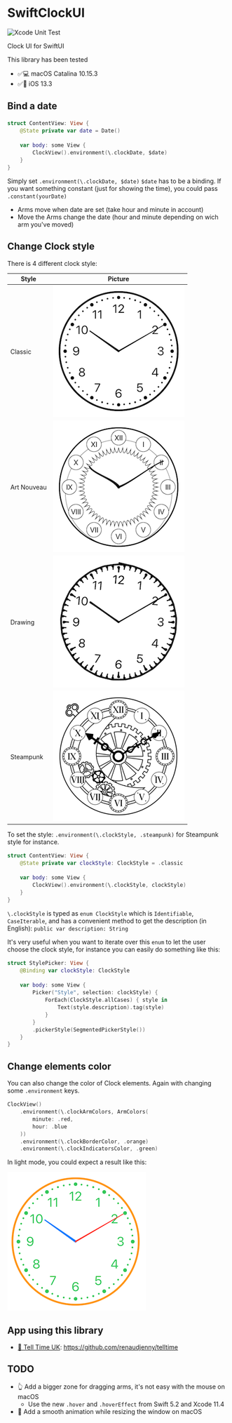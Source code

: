 # SwiftClockUI

![Xcode Unit Test](https://github.com/renaudjenny/SwiftClockUI/workflows/Xcode%20Unit%20Test/badge.svg)

Clock UI for SwiftUI

This library has been tested
* ✅💻 macOS Catalina 10.15.3
* ✅📱 iOS 13.3

## Bind a date

```swift
struct ContentView: View {
    @State private var date = Date()

    var body: some View {
        ClockView().environment(\.clockDate, $date)
    }
}
```

Simply set `.environment(\.clockDate, $date)` `$date` has to be a binding.
If you want something constant (just for showing the time), you could pass `.constant(yourDate)`

* Arms move when date are set (take hour and minute in account)
* Move the Arms change the date (hour and minute depending on wich arm you've moved)

## Change Clock style

There is 4 different clock style:

Style | Picture
------------ | -------------
Classic | ![Clock View with Classic style](docs/assets/ClockViewClassic.png)
Art Nouveau | ![Clock View with Art Nouveau style](docs/assets/ClockViewArtNouveau.png)
Drawing | ![Clock View with Darwing style](docs/assets/ClockViewDrawing.png)
Steampunk | ![Clock View with Steampunk style](docs/assets/ClockViewSteampunk.png)

To set the style: `.environment(\.clockStyle, .steampunk)` for Steampunk style for instance.

```swift
struct ContentView: View {
    @State private var clockStyle: ClockStyle = .classic

    var body: some View {
        ClockView().environment(\.clockStyle, clockStyle)
    }
}
```

`\.clockStyle` is typed as `enum ClockStyle`  which is `Identifiable`, `CaseIterable`, and has a convenient method to get the description (in English): `public var description: String`

It's very useful when you want to iterate over this `enum` to let the user choose the clock style, for instance you can easily do something like this:

```swift
struct StylePicker: View {
    @Binding var clockStyle: ClockStyle

    var body: some View {
        Picker("Style", selection: clockStyle) {
            ForEach(ClockStyle.allCases) { style in
                Text(style.description).tag(style)
            }
        }
        .pickerStyle(SegmentedPickerStyle())
    }
}
```

## Change elements color

You can also change the color of Clock elements. Again with changing some `.environment` keys.

```swift
ClockView()
    .environment(\.clockArmColors, ArmColors(
        minute: .red,
        hour: .blue
    ))
    .environment(\.clockBorderColor, .orange)
    .environment(\.clockIndicatorsColor, .green)
```

In light mode, you could expect a result like this:

![Clock View with Classic style and some colors changed](docs/assets/ClockViewClassicAndColors.png)

## App using this library

* [📲 Tell Time UK](https://apps.apple.com/gb/app/tell-time-uk/id1496541173): https://github.com/renaudjenny/telltime

## TODO

* 👆 Add a bigger zone for dragging arms, it's not easy with the mouse on macOS
  * Use the new `.hover` and `.hoverEffect` from Swift 5.2 and Xcode 11.4
* 👾 Add a smooth animation while resizing the window on macOS
